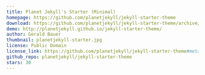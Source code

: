```yaml
---
title: Planet Jekyll's Starter (Minimal)
homepage: https://github.com/planetjekyll/jekyll-starter-theme
download: https://github.com/planetjekyll/jekyll-starter-theme/archive/gh-pages.zip
demo: http://planetjekyll.github.io/jekyll-starter-theme/
author: Gerald Bauer
thumbnail: planetjekyll-starter.jpg
license: Public Domain
license_link: https://github.com/planetjekyll/jekyll-starter-theme#meta
github_repo: planetjekyll/jekyll-starter-theme
stars: 30
---
```

